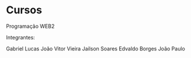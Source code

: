 # Cursos
Programação WEB2

Integrantes:

Gabriel Lucas
João Vitor Vieira
Jailson Soares
Edvaldo Borges
João Paulo
